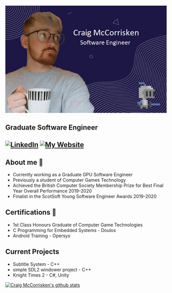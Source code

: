 ![Header](https://github.com/CraigMcC1997/CraigMcC1997/blob/main/GitHubHeader.jpg "Header")

## Graduate Software Engineer

[![LinkedIn](https://img.shields.io/badge/LinkedIn-Craig%20McCorrisken-blue)](https://www.linkedin.com/in/craig-mccorrisken)
[![My Website](https://img.shields.io/badge/github.io-Craig%20McCorrisken-green)](https://craigmcc1997.github.io/portfolio/)
---

## About me :rocket:
- Currently working as a Graduate GPU Software Engineer
- Previously a student of Computer Games Technology
- Achieved the British Computer Society Membership Prize for Best Final Year Overall Performance 2019-2020
- Finalist in the ScotSoft Young Software Engineer Awards 2019-2020

## Certifications :scroll:
- 1st Class Honours Graduate of Computer Game Technologies
- C Programming for Embedded Systems - Doulos
- Android Training - Opersys

## Current Projects
- Subtitle System - C++
- simple SDL2 windower project - C++
- Knight Times 2 - C#, Unity

[![Craig McCorrisken's github stats](https://github-readme-stats.vercel.app/api?username=CraigMcC1997&count_private=true&show_icons=true&hide=contribs,issues)](https://github.com/anuraghazra/github-readme-stats)
